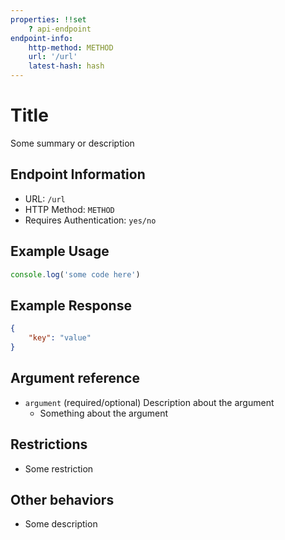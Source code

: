 ```yaml
---
properties: !!set
    ? api-endpoint
endpoint-info:
    http-method: METHOD
    url: '/url'
    latest-hash: hash
---
```


# Title

Some summary or description

## Endpoint Information

- URL: `/url`
- HTTP Method: `METHOD`
- Requires Authentication: `yes/no`

## Example Usage

``` js
console.log('some code here')
```

## Example Response
``` json
{
    "key": "value"
}
```

## Argument reference

- `argument` (required/optional) Description about the argument
    - Something about the argument

## Restrictions

- Some restriction

## Other behaviors

- Some description